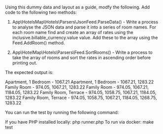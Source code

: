 
  Using this dummy data and layout as a guide, modfy the following.
  Add code to the following two methods:
  
  1. App\HotelsMap\Hotels\Parsers\JsonFeed.ParseData() - Write a process to analyse the JSON data and parse it into a series
     of room names. For each room name find and create an array of rates using the inclusive.billable_currency.value
     value.  Add these to the array using the Feed.AddRoom() method.
  
  2. App\HotelMap\Hotels\Parsers\Feed.SortRooms() - Write a process to take the array of rooms and sort the rates in ascending order before printing out.
  
  The expected output is:
  
  Apartment, 1 Bedroom - 1067.21
  Apartment, 1 Bedroom - 1067.21, 1283.22
  Family Room - 974.05, 1067.21, 1283.22
  Family Room - 974.05, 1067.21, 1184.05, 1283.22
  Family Room, Terrace - 974.05, 1058.75, 1067.21, 1184.05, 1283.22
  Family Room, Terrace - 974.05, 1058.75, 1067.21, 1184.05, 1268.75, 1283.22
  
  You can run the test by running the following command:
  
  If you have PHP installed locally: php runner.php
  To run via docker: make test
 